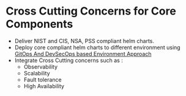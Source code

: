 # Cross Cutting Concerns for Core Components   
- Deliver NIST and CIS, NSA, PSS compliant helm charts.   
- Deploy core compliant helm charts to different environment using    
[GitOps And DevSecOps based Environment Approach](gitops-and-devsecops-based-environment-approac.md)    
- Integrate Cross Cutting concerns such as :   
    - Observability    
    - Scalability   
    - Fault tolerance    
    - High Availability   
           
   
   
